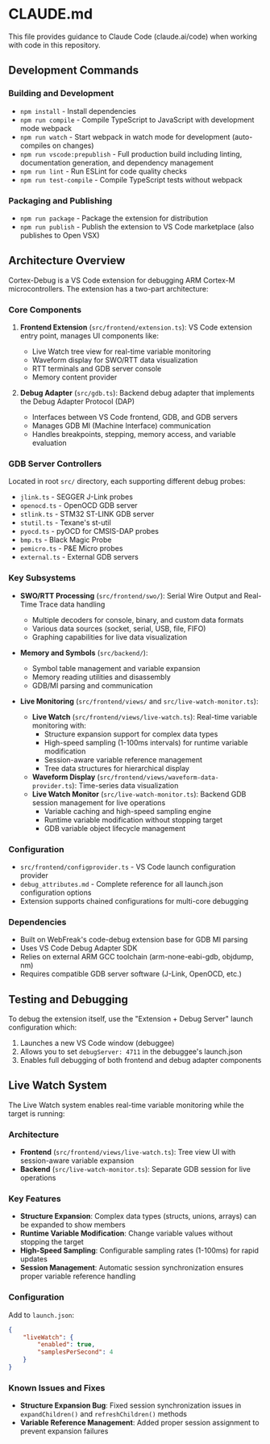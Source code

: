 # CLAUDE.md

This file provides guidance to Claude Code (claude.ai/code) when working with code in this repository.

## Development Commands

### Building and Development
- `npm install` - Install dependencies
- `npm run compile` - Compile TypeScript to JavaScript with development mode webpack
- `npm run watch` - Start webpack in watch mode for development (auto-compiles on changes)
- `npm run vscode:prepublish` - Full production build including linting, documentation generation, and dependency management
- `npm run lint` - Run ESLint for code quality checks
- `npm run test-compile` - Compile TypeScript tests without webpack

### Packaging and Publishing
- `npm run package` - Package the extension for distribution
- `npm run publish` - Publish the extension to VS Code marketplace (also publishes to Open VSX)

## Architecture Overview

Cortex-Debug is a VS Code extension for debugging ARM Cortex-M microcontrollers. The extension has a two-part architecture:

### Core Components
1. **Frontend Extension** (`src/frontend/extension.ts`): VS Code extension entry point, manages UI components like:
   - Live Watch tree view for real-time variable monitoring
   - Waveform display for SWO/RTT data visualization
   - RTT terminals and GDB server console
   - Memory content provider

2. **Debug Adapter** (`src/gdb.ts`): Backend debug adapter that implements the Debug Adapter Protocol (DAP)
   - Interfaces between VS Code frontend, GDB, and GDB servers
   - Manages GDB MI (Machine Interface) communication
   - Handles breakpoints, stepping, memory access, and variable evaluation

### GDB Server Controllers
Located in root `src/` directory, each supporting different debug probes:
- `jlink.ts` - SEGGER J-Link probes
- `openocd.ts` - OpenOCD GDB server
- `stlink.ts` - STM32 ST-LINK GDB server
- `stutil.ts` - Texane's st-util
- `pyocd.ts` - pyOCD for CMSIS-DAP probes
- `bmp.ts` - Black Magic Probe
- `pemicro.ts` - P&E Micro probes
- `external.ts` - External GDB servers

### Key Subsystems
- **SWO/RTT Processing** (`src/frontend/swo/`): Serial Wire Output and Real-Time Trace data handling
  - Multiple decoders for console, binary, and custom data formats
  - Various data sources (socket, serial, USB, file, FIFO)
  - Graphing capabilities for live data visualization

- **Memory and Symbols** (`src/backend/`):
  - Symbol table management and variable expansion
  - Memory reading utilities and disassembly
  - GDB/MI parsing and communication

- **Live Monitoring** (`src/frontend/views/` and `src/live-watch-monitor.ts`):
  - **Live Watch** (`src/frontend/views/live-watch.ts`): Real-time variable monitoring with:
    - Structure expansion support for complex data types
    - High-speed sampling (1-100ms intervals) for runtime variable modification
    - Session-aware variable reference management
    - Tree data structures for hierarchical display
  - **Waveform Display** (`src/frontend/views/waveform-data-provider.ts`): Time-series data visualization
  - **Live Watch Monitor** (`src/live-watch-monitor.ts`): Backend GDB session management for live operations
    - Variable caching and high-speed sampling engine
    - Runtime variable modification without stopping target
    - GDB variable object lifecycle management

### Configuration
- `src/frontend/configprovider.ts` - VS Code launch configuration provider
- `debug_attributes.md` - Complete reference for all launch.json configuration options
- Extension supports chained configurations for multi-core debugging

### Dependencies
- Built on WebFreak's code-debug extension base for GDB MI parsing
- Uses VS Code Debug Adapter SDK
- Relies on external ARM GCC toolchain (arm-none-eabi-gdb, objdump, nm)
- Requires compatible GDB server software (J-Link, OpenOCD, etc.)

## Testing and Debugging
To debug the extension itself, use the "Extension + Debug Server" launch configuration which:
1. Launches a new VS Code window (debuggee)
2. Allows you to set `debugServer: 4711` in the debuggee's launch.json
3. Enables full debugging of both frontend and debug adapter components

## Live Watch System
The Live Watch system enables real-time variable monitoring while the target is running:

### Architecture
- **Frontend** (`src/frontend/views/live-watch.ts`): Tree view UI with session-aware variable expansion
- **Backend** (`src/live-watch-monitor.ts`): Separate GDB session for live operations

### Key Features
- **Structure Expansion**: Complex data types (structs, unions, arrays) can be expanded to show members
- **Runtime Variable Modification**: Change variable values without stopping the target
- **High-Speed Sampling**: Configurable sampling rates (1-100ms) for rapid updates
- **Session Management**: Automatic session synchronization ensures proper variable reference handling

### Configuration
Add to `launch.json`:
```json
{
    "liveWatch": {
        "enabled": true,
        "samplesPerSecond": 4
    }
}
```

### Known Issues and Fixes
- **Structure Expansion Bug**: Fixed session synchronization issues in `expandChildren()` and `refreshChildren()` methods
- **Variable Reference Management**: Added proper session assignment to prevent expansion failures